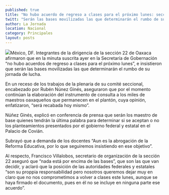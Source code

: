 ```yaml
---
published: true
title: "No hubo acuerdo de regreso a clases para el próximo lunes: sección 22"
twitt: "Serán las bases movilizadas las que determinarán el rumbo de su jornada de lucha, señalan maestros disidentes."
author: La Jornada
location: Nacional
category: Principales
layout: posts
---
```


![](http://i.imgur.com/tifByvkm.jpg)México, DF. Integrantes de la dirigencia de la sección 22 de Oaxaca afirmaron que en la minuta suscrita ayer en la Secretaría de Gobernación “no hubo acuerdos de regreso a clases para el próximo lunes”, e insistieron que serán las bases movilizadas las que determinarán el rumbo de su jornada de lucha.

En un receso de los trabajos de la plenaria de su comité seccional, encabezado por Rubén Núnez Ginés, aseguraron que por el momento continúan la elaboración del instrumento de consulta a los miles de maestros oaxaqueños que permanecen en el plantón, cuya opinión, enfatizaron, “será recabada hoy mismo”.

Núñez Ginés, explicó en conferencia de prensa que serán los maestro de base quienes tendrán la última palabra para determinar si se aceptan o no los planteamientos presentados por el gobierno federal y estatal en el Palacio de Covián.

Subrayó que a demanda de los docentes “Aun es la abrogación de la Reforma Educativa, por lo que seguiremos insistiendo en ese objetivo”.

Al respecto, Francisco Villalobos, secretario de organización de la sección 22 aseguró que “nada está por encima de las bases”, que son las que van decidir, y aclaró que la posición de las autoridades federales y estatales “son su proppia responsabilidad pero nosotros queremos dejar muy en claro que no nos comprometimos a volver a clases este lunes, aunque se haya firmado el documento, pues en él no se incluye en ninguna parte ese acuerdo”.
